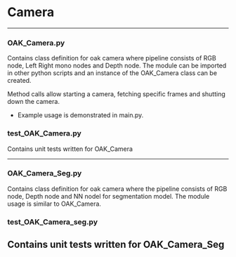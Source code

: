 # Camera

-------
### OAK_Camera.py
Contains class definition for oak camera where pipeline consists of RGB node, Left Right mono nodes and Depth node. The module can be imported in other python scripts and an instance of the OAK_Camera class can be created.

Method calls allow starting a camera, fetching specific frames and shutting down the camera.

* Example usage is demonstrated in main.py.

### test_OAK_Camera.py
Contains unit tests written for OAK_Camera

-------
### OAK_Camera_Seg.py
Contains class definition for oak camera where the pipeline consists of RGB node, Depth node and NN nodel for segmentation model. The module usage is similar to OAK_Camera.

### test_OAK_Camera_seg.py
Contains unit tests written for OAK_Camera_Seg
-------